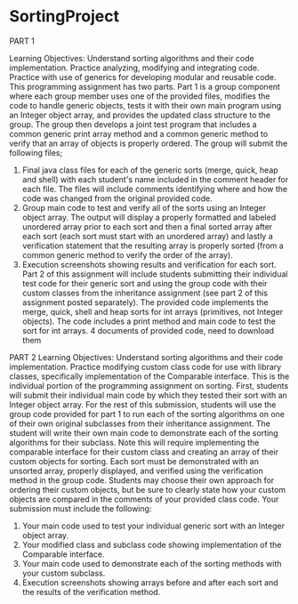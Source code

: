# SortingProject

PART 1 

Learning Objectives: Understand sorting algorithms and their code implementation. Practice analyzing, modifying and integrating code. Practice with use of generics for developing modular and reusable code. 
This programming assignment has two parts. Part 1 is a group component where each group member uses one of the provided files, modifies the code to handle generic objects, tests it with their own main program using an Integer object array, and provides the updated class structure to the group. The group then develops a joint test program that includes a common generic print array method and a common generic method to verify that an array of objects is properly ordered. 
The group will submit the following files;
1) Final java class files for each of the generic sorts (merge, quick, heap and shell) with each student's name included in the comment header for each file. The files will include comments identifying where and how the code was changed from the original provided code.
2) Group main code to test and verify all of the sorts using an Integer object array. The output will display a properly formatted and labeled unordered array prior to each sort and then a final sorted array after each sort (each sort must start with an unordered array) and lastly a verification statement that the resulting array is properly sorted (from a common generic method to verify the order of the array). 
3) Execution screenshots showing results and verification for each sort. 
Part 2 of this assignment will include students submitting their individual test code for their generic sort and using the group code with their custom classes from the inheritance assignment (see part 2 of this assignment posted separately). 
The provided code implements the merge, quick, shell and heap sorts for int arrays (primitives, not Integer objects). The code includes a print method and main code to test the sort for int arrays.
4 documents of provided code, need to download them 

PART 2
Learning Objectives: Understand sorting algorithms and their code implementation. Practice modifying custom class code for use with library classes, specifically implementation of the Comparable interface. 
This is the individual portion of the programming assignment on sorting. First, students will submit their individual main code by which they tested their sort with an Integer object array. For the rest of this submission, students will use the group code provided for part 1 to run each of the sorting algorithms on one of their own original subclasses from their inheritance assignment. The student will write their own main code to demonstrate each of the sorting algorithms for their subclass. Note this will require implementing the comparable interface for their custom class and creating an array of their custom objects for sorting. Each sort must be demonstrated with an unsorted array, properly displayed, and verified using the verification method in the group code. Students may choose their own approach for ordering their custom objects, but be sure to clearly state how your custom objects are compared in the comments of your provided class code. 
Your submission must include the following:
1) Your main code used to test your individual generic sort with an Integer object array.
2) Your modified class and subclass code showing implementation of the Comparable interface.
3) Your main code used to demonstrate each of the sorting methods with your custom subclass.
4) Execution screenshots showing arrays before and after each sort and the results of the verification method. 


